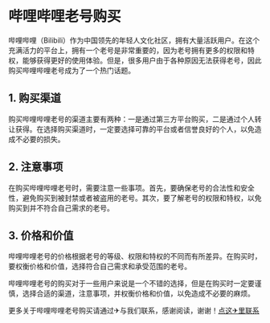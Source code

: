 # 哔哩哔哩老号购买

哔哩哔哩（Bilibili）作为中国领先的年轻人文化社区，拥有大量活跃用户。在这个充满活力的平台上，拥有一个老号是非常重要的，因为老号拥有更多的权限和特权，能够获得更好的使用体验。但是，很多用户由于各种原因无法获得老号，因此购买哔哩哔哩老号成为了一个热门话题。

## 1. 购买渠道

购买哔哩哔哩老号的渠道主要有两种：一是通过第三方平台购买，二是通过个人转让获得。在选择购买渠道时，一定要选择可靠的平台或者信誉良好的个人，以免造成不必要的损失。

## 2. 注意事项

在购买哔哩哔哩老号时，需要注意一些事项。首先，要确保老号的合法性和安全性，避免购买到被封禁或者被盗用的老号。其次，要了解老号的权限和特权，以免购买到并不符合自己需求的老号。

## 3. 价格和价值

哔哩哔哩老号的价格根据老号的等级、权限和特权的不同而有所差异。在购买时，要权衡价格和价值，选择符合自己需求和承受范围的老号。

哔哩哔哩老号的购买对于一些用户来说是一个不错的选择，但是在购买时一定要谨慎，选择合适的渠道，注意事项，并权衡价格和价值，以免造成不必要的麻烦。

更多关于哔哩哔哩老号购买请通过✈与我们联系，感谢阅读，谢谢！[点这✈里联系](https://abc.k02.cc)